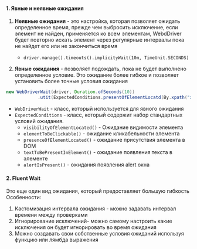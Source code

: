 #### 1. Явные и неявные ожидания
1. **Неявные ожидания** - это настройка, которая позволяет ожидать определенное время, прежде чем выбросить исключение, если элемент не найден, применяется ко всем элементам, WebdDriver будет повторно искать элемент через регулярные интервалы пока не найдет его или не закончиться время
	- `driver.manage().timeouts().implicityWait(10m, TimeUnit.SECONDS)`

2. **Явные ожидания** - позволяет подождать, пока не будет выполнено определенное условие. Это ожидание более гибкое и позволяет установить более точные условия ожидания 
```java
new WebDriverWait(driver, Duration.ofSeconds(10))
			.utit(ExpectedConditions.presentOfElementLocatd(By.xpath("xpath")))
```

- `WebDriverWait` - класс, который используется для явного ожидания
- `ExpectedConditions` - класс, который содержит набор стандартных условий ожидания.
	- `visibilityOfElementLocated()` - Ожидание видимости элемента
	- `elementToBeClickable()` - ожидание кликабельности элемента		
	- `presenceOfElementLocated()` - ожидание присутствия элемента в DOM
	- `textToBePresentInElement()` - ожидание появления текста в элементе
	- `alertIsPresent()` - ожидания появления alert окна


#### 2. Fluent Wait
Это еще один вид ожидания, который предоставляет большую гибкость 
Особенности:
1. Кастомизация интервала ожидания - можно задавать интервал времени между проверками
2. Игнорирование исключений- можно самому настроить какие исключения он будет игнорировать во время ожидания
3. Можно создавать свои собственные условия ожиданий используя функцию или лямбда выражения 